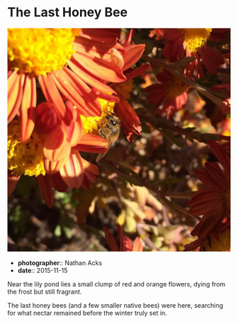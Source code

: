 # The Last Honey Bee

![A honey bee rests on a cluster of striking orange flowers](assets/2015-11-15-the-last-honey-bee.webp)

* **photographer**:: Nathan Acks
* **date**:: 2015-11-15

Near the lily pond lies a small clump of red and orange flowers, dying from the frost but still fragrant.

The last honey bees (and a few smaller native bees) were here, searching for what nectar remained before the winter truly set in.
